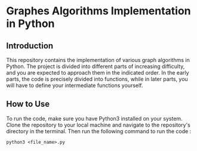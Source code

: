 # Graphes Algorithms Implementation in Python  

## Introduction

This repository contains the implementation of various graph algorithms in Python. The project is divided into different parts of increasing difficulty, and you are expected to approach them in the indicated order. In the early parts, the code is precisely divided into functions, while in later parts, you will have to define your intermediate functions yourself.  


## How to Use

To run the code, make sure you have Python3 installed on your system. Clone the repository to your local machine and navigate to the repository's directory in the terminal. Then run the following command to run the code :

```cli
python3 <file_name>.py
```
